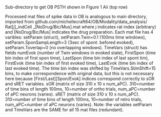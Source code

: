 Sub-directory to get OB PSTH shown in Figure 1 Aii (top row)

Processed mat files of spike data in OB is analogous to main directory, imported from github.com/michellecraft64/OB/Modality/data_analysis/
Rat[j]_indCell _[NoDrug/Bic/Mus].mat where j indicates rat index (arbitrary) and [NoDrug/Bic/Mus] indicates the drug preparation. Each mat file has 4 varibles: setParam (struct), setParam.Twin=0.1 (100ms time windows), setParam.SponSampLength=3 (3sec of spont. befored evoked), setParam.Toverlap=0 (no overlapping windows). TimeVars (struct) has fields numEvok (number of Twin windows in evoked state), FirstSpon (time bin index of first spon time), LastSpon (time bin index of last spont tim), FirstEvok (time bin index of first evoked time), LastEvok (time bin index of last evoked time). The time bin index was shifted by TimeVars.StimShift=15 bins, to make correspondence with original data, but this is not necessary here because [First/Last][Spon/Evok] indices correspond correctly to sOR and sRET variables. sOR (matrix of size 310 x 10 x num_aPC). 310=number of time bins of length 100ms, 10=number of ortho trials, num_aPC=number of aPC neurons (varies). sRET (matrix of size 310 x 10 x num_aPC). 310=number of time bins of length 100ms, 10=number of retro trials, num_aPC=number of aPC neurons (varies). Note: the variables setParam and TimeVars are the SAME for all 15 mat files (redundant).
